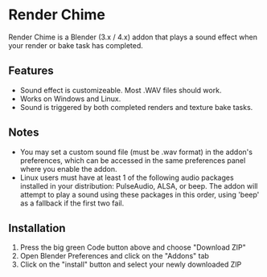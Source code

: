 # Render Chime
Render Chime is a Blender (3.x / 4.x) addon that plays a sound effect when your render or bake task has completed.

## Features
- Sound effect is customizeable. Most .WAV files should work.
- Works on Windows and Linux.
- Sound is triggered by both completed renders and texture bake tasks.

## Notes
- You may set a custom sound file (must be .wav format) in the addon's preferences, which can be accessed in the same preferences panel where you enable the addon.
- Linux users must have at least 1 of the following audio packages installed in your distribution: PulseAudio, ALSA, or beep. The addon will attempt to play a sound using these packages in this order, using 'beep' as a fallback if the first two fail.

## Installation
1. Press the big green Code button above and choose "Download ZIP"
2. Open Blender Preferences and click on the "Addons" tab
3. Click on the "install" button and select your newly downloaded ZIP
